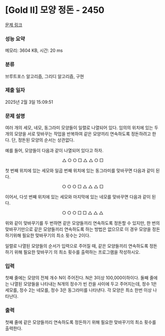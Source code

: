 # [Gold II] 모양 정돈 - 2450 

[문제 링크](https://www.acmicpc.net/problem/2450) 

### 성능 요약

메모리: 3604 KB, 시간: 20 ms

### 분류

브루트포스 알고리즘, 그리디 알고리즘, 구현

### 제출 일자

2025년 2월 3일 15:09:51

### 문제 설명

<p>여러 개의 세모, 네모, 동그라미 모양들이 일렬로 나열되어 있다. 임의의 위치에 있는 두 개의 모양을 서로 맞바꾸는 작업을 반복하여 같은 모양끼리 연속하도록 정돈하려고 한다. 단, 정돈된 모양의 순서는 상관없다.</p>

<p>예를 들어, 모양들이 다음과 같이 나열되어 있다고 하자. </p>

<p style="text-align: center;">△ ○ ○ □ △ △ ○ □</p>

<p>첫 번째 위치에 있는 세모와 일곱 번째 위치에 있는 동그라미를 맞바꾸면 다음과 같이 된다.</p>

<p style="text-align: center;">○ ○ ○ □ △ △ △ □</p>

<p>이어서, 다섯 번째 위치에 있는 세모와 마지막에 있는 네모를 맞바꾸면 다음과 같이 된다.</p>

<p style="text-align: center;">○ ○ ○ □ □ △ △ △</p>

<p>위와 같이 맞바꾸기를 두 번하면 같은 모양들끼리 연속하도록 정돈할 수 있지만, 한 번의 맞바꾸기만으로 같은 모양들끼리 연속하도록 하는 방법은 없으므로 이 경우 모양을 정돈하기위해 필요한 맞바꾸기의 최소 횟수는 2이다. </p>

<p>일렬로 나열된 모양들의 순서가 입력으로 주어질 때, 같은 모양들끼리 연속하도록 정돈하기 위해 필요한 맞바꾸기 의 최소 횟수를 출력하는 프로그램을 작성하시오.</p>

### 입력 

 <p>첫째 줄에는 모양의 전체 개수 N이 주어진다. N은 3이상 100,000이하이다. 둘째 줄에는 나열된 모양들을 나타내는 N개의 정수가 빈 칸을 사이에 두고 주어지는데, 정수 1은 세모를, 정수 2는 네모를, 정수 3은 동그라미를 나타낸다. 각 모양은 최소 한번 이상 나타난다.</p>

### 출력 

 <p>첫째 줄에 같은 모양들끼리 연속하도록 정돈하기 위해 필요한 맞바꾸기의 최소 횟수를 출력한다.</p>

